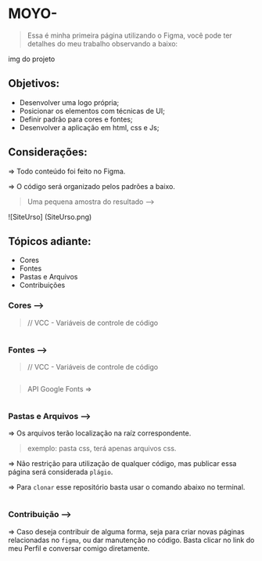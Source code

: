 # MOYO-

> Essa é minha primeira página utilizando o Figma, você pode ter detalhes do meu trabalho observando a baixo:

img do projeto

## Objetivos:

- Desenvolver uma logo própria;
- Posicionar os elementos com técnicas de UI;
- Definir padrão para cores e fontes;
- Desenvolver a aplicação em html, css e Js;

## Considerações:

=> Todo conteúdo foi feito no Figma.

=> O código será organizado pelos padrões a baixo.

> Uma pequena amostra do resultado -->

![SiteUrso] (SiteUrso.png)

## Tópicos adiante:

- Cores
- Fontes
- Pastas e Arquivos
- Contribuições

### Cores -->

> // VCC - Variáveis de controle de código

```

```

### Fontes -->

> // VCC - Variáveis de controle de código

```

```

> API Google Fonts =>

```

```

### Pastas e Arquivos -->

=> Os arquivos terão localização na raíz correspondente.
> exemplo: pasta css, terá apenas arquivos css.

=> Não restrição para utilização de qualquer código, mas publicar essa página será considerada `plágio`.

=> Para `clonar` esse repositório basta usar o comando abaixo no terminal.

```

```

### Contribuição -->

=> Caso deseja contribuir de alguma forma, seja para criar novas páginas relacionadas no `figma`, ou dar manutenção no código. Basta clicar no link do meu Perfil e conversar comigo diretamente.

